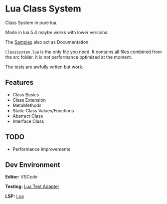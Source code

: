 # Lua Class System

Class System in pure lua.

Made in lua 5.4 maybe works with lower versions.

The [Samples](https://github.com/derFreemaker/ClassSystem/tree/master/samples) also act as Documentation.

`ClassSystem.lua` is the only file you need. It contains all files combined from the src folder.
It is not performance optimized at the moment.

The tests are awfully writen but work.

## Features

-   Class Basics
-   Class Extension
-   MetaMethods
-   Static Class Values/Functions
-   Abstract Class
-   Interface Class

## TODO

-   Performance improvements

## Dev Environment

**Editor:** VSCode

**Testing:** [Lua Test Adapter](https://github.com/Lej/vscode-lua-test-adapter)

**LSP:** [Lua](https://github.com/LuaLS/lua-language-server)
